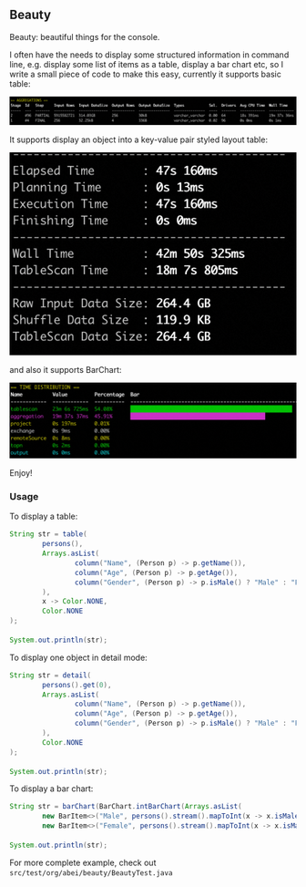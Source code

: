 ## Beauty

Beauty: beautiful things for the console.

I often have the needs to display some structured information in command line,
e.g. display some list of items as a table, display a bar chart etc, so I write a small piece of code to make 
this easy, currently it supports basic table:

![Basic Table](doc/images/basic_table.png)

It supports display an object into a key-value pair styled layout table:

![Basic Detail](doc/images/basic_detail.png)

and also it supports BarChart:

![img.png](doc/images/bar_chart.png)

Enjoy!

### Usage

To display a table:

```java
String str = table(
        persons(),
        Arrays.asList(
                column("Name", (Person p) -> p.getName()),
                column("Age", (Person p) -> p.getAge()),
                column("Gender", (Person p) -> p.isMale() ? "Male" : "Female")
        ),
        x -> Color.NONE,
        Color.NONE
);

System.out.println(str);
```

To display one object in detail mode:

```java
String str = detail(
        persons().get(0),
        Arrays.asList(
                column("Name", (Person p) -> p.getName()),
                column("Age", (Person p) -> p.getAge()),
                column("Gender", (Person p) -> p.isMale() ? "Male" : "Female")
        ),
        Color.NONE
);

System.out.println(str);
```

To display a bar chart:

```java
String str = barChart(BarChart.intBarChart(Arrays.asList(
        new BarItem<>("Male", persons().stream().mapToInt(x -> x.isMale() ? 1 : 0).sum()),
        new BarItem<>("Female", persons().stream().mapToInt(x -> x.isMale() ? 0 : 1).sum()))));

System.out.println(str);
```

For more complete example, check out `src/test/org/abei/beauty/BeautyTest.java`